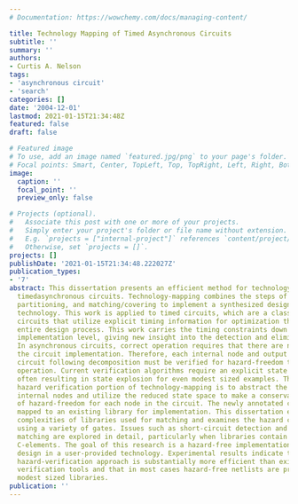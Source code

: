 ```yaml
---
# Documentation: https://wowchemy.com/docs/managing-content/

title: Technology Mapping of Timed Asynchronous Circuits
subtitle: ''
summary: ''
authors:
- Curtis A. Nelson
tags:
- 'asynchronous circuit'
- 'search'
categories: []
date: '2004-12-01'
lastmod: 2021-01-15T21:34:48Z
featured: false
draft: false

# Featured image
# To use, add an image named `featured.jpg/png` to your page's folder.
# Focal points: Smart, Center, TopLeft, Top, TopRight, Left, Right, BottomLeft, Bottom, BottomRight.
image:
  caption: ''
  focal_point: ''
  preview_only: false

# Projects (optional).
#   Associate this post with one or more of your projects.
#   Simply enter your project's folder or file name without extension.
#   E.g. `projects = ["internal-project"]` references `content/project/deep-learning/index.md`.
#   Otherwise, set `projects = []`.
projects: []
publishDate: '2021-01-15T21:34:48.222027Z'
publication_types:
- '7'
abstract: This dissertation presents an efficient method for technology-mapping of
  timedasynchronous circuits. Technology-mapping combines the steps of decomposition,
  partitioning, and matching/covering to implement a synthesized design in a given
  technology. This work is applied to timed circuits, which are a class of asynchronous
  circuits that utilize explicit timing information for optimization throughout the
  entire design process. This work carries the timing constraints down to the circuit
  implementation level, giving new insight into the detection and elimination of hazards.
  In asynchronous circuits, correct operation requires that there are no hazards in
  the circuit implementation. Therefore, each internal node and output of the transformed
  circuit following decomposition must be verified for hazard-freedom to ensure correct
  operation. Current verification algorithms require an explicit state exploration
  often resulting in state explosion for even modest sized examples. The goal of the
  hazard verification portion of technology-mapping is to abstract the behavior of
  internal nodes and utilize the reduced state space to make a conservative determination
  of hazard-freedom for each node in the circuit. The newly annotated circuit is then
  mapped to an existing library for implementation. This dissertation explores various
  complexities of libraries used for matching and examines the hazard covering behavior
  using a variety of gates. Issues such as short-circuit detection and common-input
  matching are explored in detail, particularly when libraries contain generalized
  C-elements. The goal of this research is a hazard-free implementation of the synthesized
  design in a user-provided technology. Experimental results indicate that this new
  hazard-verification approach is substantially more efficient than existing timing
  verification tools and that in most cases hazard-free netlists are produced with
  modest sized libraries.
publication: ''
---
```

